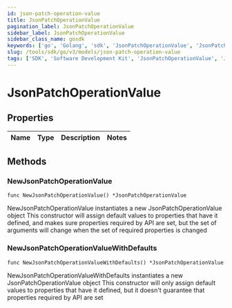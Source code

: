 ```yaml
---
id: json-patch-operation-value
title: JsonPatchOperationValue
pagination_label: JsonPatchOperationValue
sidebar_label: JsonPatchOperationValue
sidebar_class_name: gosdk
keywords: ['go', 'Golang', 'sdk', 'JsonPatchOperationValue', 'JsonPatchOperationValue'] 
slug: /tools/sdk/go/v3/models/json-patch-operation-value
tags: ['SDK', 'Software Development Kit', 'JsonPatchOperationValue', 'JsonPatchOperationValue']
---
```


# JsonPatchOperationValue

## Properties

Name | Type | Description | Notes
------------ | ------------- | ------------- | -------------

## Methods

### NewJsonPatchOperationValue

`func NewJsonPatchOperationValue() *JsonPatchOperationValue`

NewJsonPatchOperationValue instantiates a new JsonPatchOperationValue object
This constructor will assign default values to properties that have it defined,
and makes sure properties required by API are set, but the set of arguments
will change when the set of required properties is changed

### NewJsonPatchOperationValueWithDefaults

`func NewJsonPatchOperationValueWithDefaults() *JsonPatchOperationValue`

NewJsonPatchOperationValueWithDefaults instantiates a new JsonPatchOperationValue object
This constructor will only assign default values to properties that have it defined,
but it doesn't guarantee that properties required by API are set


